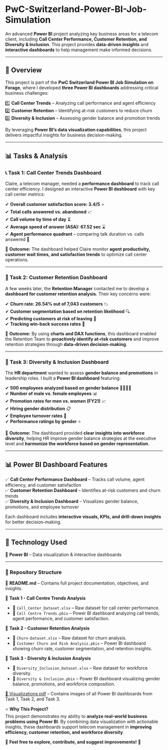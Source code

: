 # **PwC-Switzerland-Power-BI-Job-Simulation**  

An advanced **Power BI** project analyzing key business areas for a telecom client, including **Call Center Performance, Customer Retention, and Diversity & Inclusion**. This project provides **data-driven insights** and **interactive dashboards** to help management make informed decisions.  

---  

## 📌 **Overview**  
This project is part of the **PwC Switzerland Power BI Job Simulation on Forage**, where I developed **three Power BI dashboards** addressing critical business challenges:  

1️⃣ **Call Center Trends** – Analyzing call performance and agent efficiency  
2️⃣ **Customer Retention** – Identifying at-risk customers to reduce churn  
3️⃣ **Diversity & Inclusion** – Assessing gender balance and promotion trends  

By leveraging **Power BI’s data visualization capabilities**, this project delivers impactful insights for business decision-making.  

---  

## **📊 Tasks & Analysis**  

### **📞 Task 1: Call Center Trends Dashboard**  
Claire, a telecom manager, needed a **performance dashboard** to track call center efficiency. I designed an interactive **Power BI dashboard** with key call center metrics:  

✔ **Overall customer satisfaction score: 3.4/5** ⭐  
✔ **Total calls answered vs. abandoned** 📈  
✔ **Call volume by time of day** ⏳  
✔ **Average speed of answer (ASA): 67.52 sec** ⌛  
✔ **Agent performance quadrant** – comparing talk duration vs. calls answered 🎯  

📌 **Outcome:** The dashboard helped Claire monitor **agent productivity, customer wait times, and satisfaction trends** to optimize call center operations.  

---

### **📢 Task 2: Customer Retention Dashboard**  
A few weeks later, the **Retention Manager** contacted me to develop a **dashboard for customer retention analysis**. Their key concerns were:  

✔ **Churn rate: 26.54% out of 7,043 customers** 📉  
✔ **Customer segmentation based on retention likelihood** 🔍  
✔ **Predicting customers at risk of leaving** 🚨  
✔ **Tracking win-back success rates** 🔄  

📌 **Outcome:** By using **charts and DAX functions**, this dashboard enabled the Retention Team to **proactively identify at-risk customers** and improve retention strategies through **data-driven decision-making**.  

---

### **👥 Task 3: Diversity & Inclusion Dashboard**  
The **HR department** wanted to assess **gender balance and promotions** in leadership roles. I built a **Power BI dashboard** featuring:  

✔ **500 employees analyzed based on gender balance** 👨‍💼👩‍💼  
✔ **Number of male vs. female employees** 📊  
✔ **Promotion rates for men vs. women (FY21)** 📈  
✔ **Hiring gender distribution** 📋  
✔ **Employee turnover rates** 🔄  
✔ **Performance ratings by gender** ⭐  

📌 **Outcome:** The dashboard provided **clear insights into workforce diversity**, helping HR improve gender balance strategies at the executive level and **harmonize the workforce based on gender representation**.  

---

## **📊 Power BI Dashboard Features**  

✅ **Call Center Performance Dashboard** – Tracks call volume, agent efficiency, and customer satisfaction  
✅ **Customer Retention Dashboard** – Identifies at-risk customers and churn trends  
✅ **Diversity & Inclusion Dashboard** – Visualizes gender balance, promotions, and employee turnover  

Each dashboard includes **interactive visuals, KPIs, and drill-down insights** for better decision-making.  

---

## 🚀 **Technology Used**  

🔹 **Power BI** – Data visualization & interactive dashboards  

---

### **📂 Repository Structure**  

📜 **README.md** – Contains full project documentation, objectives, and insights.  

📂 **Task 1 - Call Centre Trends Analysis**  
  - 📜 `Call_Center_Dataset.xlsx` – Raw dataset for call center performance.  
  - 📜 `Call Centre Trends.pbix` – Power BI dashboard analyzing call trends, agent performance, and customer satisfaction.  

📂 **Task 2 - Customer Retention Analysis**  
  - 📜 `Churn-Dataset.xlsx` – Raw dataset for churn analysis.  
  - 📜 `Customer Churn and Risk Analysis.pbix` – Power BI dashboard showing churn rate, customer segmentation, and retention insights.  

📂 **Task 3 - Diversity & Inclusion Analysis**  
  - 📜 `Diversity_Inclusion_Dataset.xlsx` – Raw dataset for workforce diversity.  
  - 📜 `Diversity & Inclusion.pbix` – Power BI dashboard visualizing gender balance, promotions, and workforce composition.  

[📜 Visualizations.pdf](Visualizations.pdf) – Contains images of all Power BI dashboards from Task 1, Task 2, and Task 3.



⭐ **Why This Project?**  
This project demonstrates my ability to **analyze real-world business problems using Power BI**. By combining data visualization with actionable insights, these dashboards support telecom management in **improving efficiency, customer retention, and workforce diversity**.  

🚀 **Feel free to explore, contribute, and suggest improvements!** 🚀

